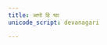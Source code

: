 ```yaml
---
title: आपो हि ष्ठा
unicode_script: devanagari

---
```

<div class="js_include" url="/vedAH/Rk/shAkalam/saMhitA/prAchInA_prastutiH/10/aMshAH/ApaH/Apo_hi_ShThAH.md"  newLevelForH1="2" includeTitle="false"> </div>  
